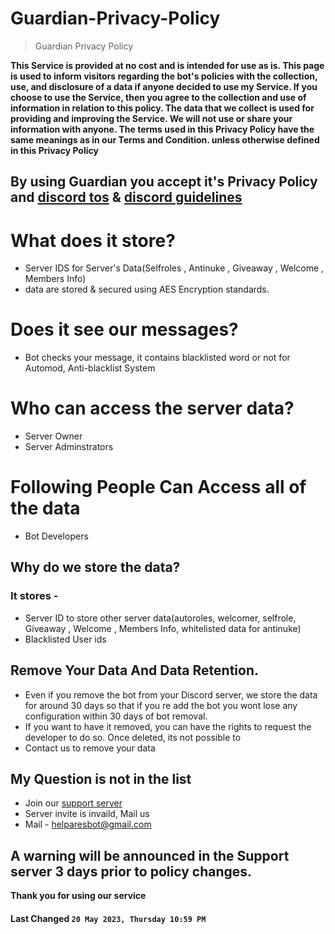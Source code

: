 # Guardian-Privacy-Policy

> Guardian Privacy Policy

**This Service is provided at no cost and is intended for use as is. This page is used to inform visitors regarding the bot's policies with the collection, use, and disclosure of a data if anyone decided to use my Service. If you choose to use the Service, then you agree to the collection and use of information in relation to this policy. The data that we collect is used for providing and improving the Service. We will not use or share your information with anyone. The terms used in this Privacy Policy have the same meanings as in our Terms and Condition. unless otherwise defined in this Privacy Policy**

## By using Guardian you accept it's Privacy Policy and [discord tos](https://discord.com/terms) & [discord guidelines](https://discord.com/guidelines)

# What does it store?

- Server IDS for Server's Data(Selfroles , Antinuke , Giveaway , Welcome , Members Info)
- data are stored & secured using AES Encryption standards.

# Does it see our messages?

- Bot checks your message, it contains blacklisted word or not for Automod, Anti-blacklist System

# Who can access the server data?

- Server Owner
- Server Adminstrators

# Following People Can Access all of the data

- Bot Developers

## Why do we store the data?

### It stores -

- Server ID to store other server data(autoroles, welcomer, selfrole, Giveaway , Welcome , Members Info, whitelisted data for antinuke)
- Blacklisted User ids

## Remove Your Data And Data Retention.

- Even if you remove the bot from your Discord server, we store the data for around 30 days so that if you re add the bot you wont lose any configuration within 30 days of bot removal.
- If you want to have it removed, you can have the rights to request the developer to do so. Once deleted, its not possible to
- Contact us to remove your data

## My Question is not in the list

- Join our [support server](https://discord.gg/aresdev)
- Server invite is invaild, Mail us
- Mail - helparesbot@gmail.com


## A warning will be announced in the Support server 3 days prior to policy changes.

**Thank you for using our service**

#### **Last Changed `20 May 2023, Thursday 10:59 PM`**
